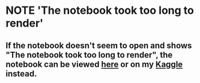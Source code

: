 # NOTE 'The notebook took too long to render'
## If the notebook doesn't seem to open and shows "The notebook took too long to render", the notebook can be viewed [here](https://nbviewer.org/github/faryar251/Hamoye-Internship/blob/main/Hamoye%20Stage%20D/14770bef0541f000%20Stage%20D%20Kaggle.ipynb) or on my [Kaggle](https://www.kaggle.com/code/faryarmemon/14770bef0541f000-hamoye-hdsc-22-stage-d?scriptVersionId=90979867#Import-required-libraries-and-modules) instead.
